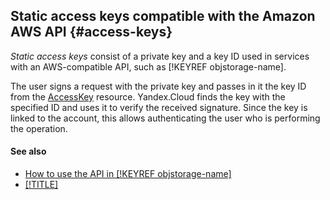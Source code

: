 ## Static access keys compatible with the Amazon AWS API {#access-keys}

_Static access keys_ consist of a private key and a key ID used in services with an AWS-compatible API, such as [!KEYREF objstorage-name].

The user signs a request with the private key and passes in it the key ID from the [AccessKey](/docs/iam/api-ref/AccessKey/) resource. Yandex.Cloud finds the key with the specified ID and uses it to verify the received signature. Since the key is linked to the account, this allows authenticating the user who is performing the operation.

#### See also

- [How to use the API in [!KEYREF objstorage-name]](../../../storage/s3/index.md)
- [[!TITLE]](../../operations/sa/create-access-key.md)

